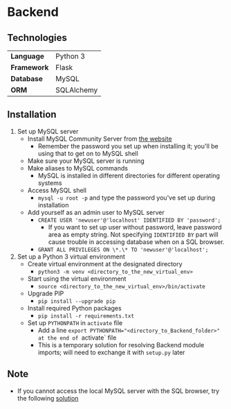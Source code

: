# Backend

## Technologies
|               |            |
| :--           | :--        |
| **Language**  | Python 3   |
| **Framework** | Flask      |
| **Database**  | MySQL      |
| **ORM**       | SQLAlchemy |

## Installation
1. Set up MySQL server
    - Install MySQL Community Server from [the website](https://dev.mysql.com/downloads/mysql/)
        - Remember the password you set up when installing it; you'll be using that to get on to MySQL shell
    - Make sure your MySQL server is running
    - Make aliases to MySQL commands
        - MySQL is installed in different directories for different operating systems
    - Access MySQL shell
        - `mysql -u root -p` and type the password you've set up during installation
    - Add yourself as an admin user to MySQL server
        - `CREATE USER 'newuser'@'localhost' IDENTIFIED BY 'password';`
            - If you want to set up user without password, leave password area as empty string.  Not specifying `IDENTIFIED BY` part will cause trouble in accessing database when on a SQL browser.
        - `GRANT ALL PRIVILEGES ON \*.\* TO 'newuser'@'localhost';`
2. Set up a Python 3 virtual environment
    - Create virtual environment at the designated directory
        - `python3 -m venv <directory_to_the_new_virtual_env>`
    - Start using the virtual environment
        - `source <directory_to_the_new_virtual_env>/bin/activate`
    - Upgrade PIP
        - `pip install --upgrade pip`
    - Install required Python packages
        - `pip install -r requirements.txt`
    - Set up `PYTHONPATH` in `activate` file
        - Add a line `export PYTHONPATH="<directory_to_Backend_folder>" at the end of `activate` file
        - This is a temporary solution for resolving Backend module imports; will need to exchange it with `setup.py` later

## Note
- If you cannot access the local MySQL server with the SQL browser, try the following [solution](https://stackoverflow.com/questions/49194719/authentication-plugin-caching-sha2-password-cannot-be-loaded)
